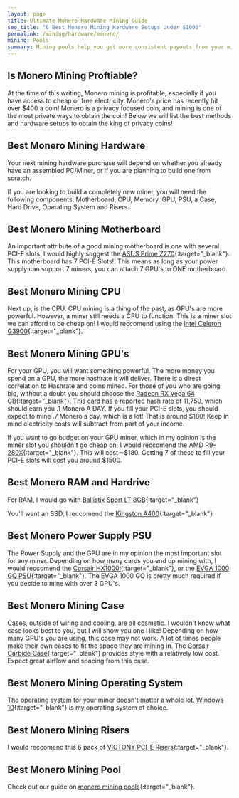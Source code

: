 ```yaml
---
layout: page
title: Ultimate Monero Hardware Mining Guide
seo_title: "6 Best Monero Mining Hardware Setups Under $1000"
permalink: /mining/hardware/monero/
mining: Pools
summary: Mining pools help you get more consistent payouts from your mining hardware. Instead of getting paid when you find a block you will be paid based on your total share of contribution to your selected mining pool. 
---
```


## Is Monero Mining Proftiable?

At the time of this writing, Monero mining is profitable, especially if you have access to cheap or free electricity. Monero's price has recently hit over $400 a coin! Monero is a privacy focused coin, and mining is one of the most private ways to obtain the coin! Below we will list the best methods and hardware setups to obtain the king of privacy coins!

## Best Monero Mining Hardware

Your next mining hardware purchase will depend on whether you already have an assembled PC/Miner, or if you are planning to build one from scratch.

If you are looking to build a completely new miner, you will need the following components. Motherboard, CPU, Memory, GPU, PSU, a Case, Hard Drive, Operating System and Risers.


## Best Monero Mining Motherboard

An important attribute of a good mining motherboard is one with several PCI-E slots. I would highly suggest the [ASUS Prime Z270](https://rover.ebay.com/rover/1/711-53200-19255-0/1?icep_id=114&ipn=icep&toolid=20004&campid=5338053182&mpre=https%3A%2F%2Fwww.ebay.com%2Fsch%2Fi.html%3F_odkw%3Dradeon%2Brx%2Bvega%2B64%26_osacat%3D0%26_from%3DR40%26_trksid%3Dp2045573.m570.l1311.R1.TR10.TRC1.A0.H0.Xasus%2Bprime%2Bz.TRS0%26_nkw%3Dasus%2Bprime%2Bz270-a%26_sacat%3D0){:target="_blank"}. This motherboard has 7 PCI-E Slots!! This means as long as your power supply can support 7 miners, you can attach 7 GPU's to ONE motherboard.


## Best Monero Mining CPU

 Next up, is the CPU. CPU mining is a thing of the past, as GPU's are more powerful. However, a miner still needs a CPU to function. This is a miner slot we can afford to be cheap on! I would reccomend using the [Intel Celeron G3900](https://rover.ebay.com/rover/1/711-53200-19255-0/1?icep_id=114&ipn=icep&toolid=20004&campid=5338053182&mpre=https%3A%2F%2Fwww.ebay.com%2Fitm%2FNew-Intel-Celeron-G3900-Skylake-Dual-Core-2-8-GHz-LGA-1151-65W-BX80662G3900%2F272983283845%3Fepid%3D2254421607%26hash%3Ditem3f8f125885%3Ag%3AJs0AAOSwiHpaMxK1){:target="_blank"}. 


## Best Monero Mining GPU's

 For your GPU, you will want something powerful. The more money you spend on a GPU, the more hashrate it will deliver. There is a direct correlation to Hashrate and coins mined. For those of you who are going big, without a doubt you should choose the [Radeon RX Vega 64 GB](https://rover.ebay.com/rover/1/711-53200-19255-0/1?icep_id=114&ipn=icep&toolid=20004&campid=5338053182&mpre=https%3A%2F%2Fwww.ebay.com%2Fsch%2Fi.html%3F_odkw%3Dvictony%2Bpcie%2Brisers%26_osacat%3D0%26_from%3DR40%26_trksid%3Dp2045573.m570.l1311.R1.TR6.TRC1.A0.H1.Xradeon%2Brx%2Bvega%2B64.TRS0%26_nkw%3Dradeon%2Brx%2Bvega%2B64%26_sacat%3D0){:target="_blank"}. This card has a reported hash rate of 11,750, which should earn you .1 Monero A DAY. If you fill your PCI-E slots, you should expect to mine .7 Monero a day, which is a lot! That is around $180! Keep in mind electricity costs will subtract from part of your income.

 If you want to go budget on your GPU miner, which in my opinion is the miner slot you shouldn't go cheap on, I would reccomend the [AMD R9-280X](https://rover.ebay.com/rover/1/711-53200-19255-0/1?icep_id=114&ipn=icep&toolid=20004&campid=5338053182&mpre=https%3A%2F%2Fwww.ebay.com%2Fsch%2Fi.html%3F_odkw%3Dxfx%2Br9%2B290%26_osacat%3D175673%26_from%3DR40%26_trksid%3Dp2045573.m570.l1313.TR3.TRC1.A0.H0.Xxfx%2Br9%2B280x.TRS0%26_nkw%3Dxfx%2Br9%2B280x%26_sacat%3D175673){:target="_blank"}. This will cost ~$180. Getting 7 of these to fill your PCI-E slots will cost you around $1500.


## Best Monero RAM and Hardrive

For RAM, I would go with [Ballistix Sport LT 8GB](https://rover.ebay.com/rover/1/711-53200-19255-0/1?icep_id=114&ipn=icep&toolid=20004&campid=5338053182&mpre=https%3A%2F%2Fwww.ebay.com%2Fitm%2FBallistix-Sport-LT-8GB-2-x-4GB-288-Pin-DDR4-SDRAM-DDR4-2400-PC4-19200-Deskto%2F302186302490%3Fepid%3D11011375574%26hash%3Ditem465bb50c1a%3Ag%3AF5AAAOSw4QVZz728){:target="_blank"}


You'll want an SSD, I reccomend the [Kingston A400](https://rover.ebay.com/rover/1/711-53200-19255-0/1?icep_id=114&ipn=icep&toolid=20004&campid=5338053182&mpre=https%3A%2F%2Fwww.ebay.com%2Fitm%2FKingston-A400-120GB-Internal-SATA-Solid-State-Drive-for-Laptops-and-Desktops%2F202062633818%3Fepid%3D2255075931%26hash%3Ditem2f0bdf1b5a%3Ag%3ADhIAAOSwnHZYkxhk){:target="_blank"}


## Best Monero Power Supply PSU

The Power Supply and the GPU are in my opinion the most important slot for any miner. Depending on how many cards you end up mining with, I would reccomend the [Corsair HX1000i](https://rover.ebay.com/rover/1/711-53200-19255-0/1?icep_id=114&ipn=icep&toolid=20004&campid=5338053182&mpre=https%3A%2F%2Fwww.ebay.com%2Fsch%2Fi.html%3F_from%3DR40%26_trksid%3Dp2047675.m570.l1311.R3.TR11.TRC1.A0.H0.Xcorsair%2Bhx.TRS0%26_nkw%3Dcorsair%2Bhx1000i%26_sacat%3D0){:target="_blank"}, or the [EVGA 1000 GQ PSU](http://amzn.to/2z5vZ7t){:target="_blank"}. The EVGA 1000 GQ is pretty much required if you decide to mine with over 3 GPU's.

## Best Monero Mining Case

Cases, outside of wiring and cooling, are all cosmetic. I wouldn't know what case looks best to you, but I will show you one I like! Depending on how many GPU's you are using, this case may not work. A lot of times people make their own cases to fit the space they are mining in. The [Corsair Carbide Case](https://rover.ebay.com/rover/1/711-53200-19255-0/1?icep_id=114&ipn=icep&toolid=20004&campid=5338053182&mpre=https%3A%2F%2Fwww.ebay.com%2Fsch%2Fi.html%3F_odkw%3Dcorsair%2Bhx1000i%26_osacat%3D0%26_from%3DR40%26_trksid%3Dp2045573.m570.l1313.TR11.TRC1.A0.H0.Xcorsair%2Bcarbide.TRS0%26_nkw%3Dcorsair%2Bcarbide%26_sacat%3D0){:target="_blank"} provides style with a relatively low cost. Expect great airflow and spacing from this case.


## Best Monero Mining Operating System

The operating system for your miner doesn't matter a whole lot. [Windows 10](https://rover.ebay.com/rover/1/711-53200-19255-0/1?icep_id=114&ipn=icep&toolid=20004&campid=5338053182&mpre=https%3A%2F%2Fwww.ebay.com%2Fsch%2Fi.html%3F_odkw%3Dcorsair%2Bcarbide%26_osacat%3D0%26_from%3DR40%26_trksid%3Dp2045573.m570.l1313.TR11.TRC1.A0.H0.Xwindows%2B10.TRS0%26_nkw%3Dwindows%2B10%26_sacat%3D0){:target="_blank"} is my operating system of choice.


## Best Monero Mining Risers

I would reccomend this 6 pack of [VICTONY PCI-E Risers](https://rover.ebay.com/rover/1/711-53200-19255-0/1?icep_id=114&ipn=icep&toolid=20004&campid=5338053182&mpre=https%3A%2F%2Fwww.ebay.com%2Fsch%2Fi.html%3F_odkw%3Dwindows%2B10%26_osacat%3D0%26_from%3DR40%26_trksid%3Dp2045573.m570.l1313.TR0.TRC0.H0.Xvictony%2Bpcie%2Briser.TRS0%26_nkw%3Dvictony%2Bpcie%2Brisers%26_sacat%3D0){:target="_blank"}.


## Best Monero Mining Pool

Check out our guide on [monero mining pools](/mining/pools/monero/){:target="_blank"}.
